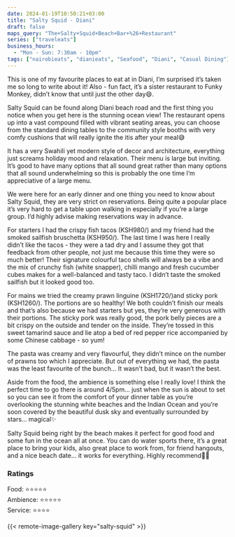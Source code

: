 ```yaml
---
date: 2024-01-19T10:50:21+03:00
title: "Salty Squid - Diani"
draft: false
maps_query: "The+Salty+Squid+Beach+Bar+%26+Restaurant"
series: ["traveleats"]
business_hours:
  - "Mon - Sun: 7:30am - 10pm"
tags: ["nairobieats", "dianieats", "Seafood", "Diani", "Casual Dining"]
---
```


This is one of my favourite places to eat at in Diani, I’m surprised it’s taken me so long to write about it! Also - fun fact, it’s a sister restaurant to Funky Monkey, didn’t know that until just the other day😄.

Salty Squid can be found along Diani beach road and the first thing you notice when you get here is the stunning ocean view! The restaurant opens up into a vast compound filled with vibrant seating areas, you can choose from the standard dining tables to the community style booths with very comfy cushions that will really ignite the itis after your meal😅

It has a very Swahili yet modern style of decor and architecture, everything just screams holiday mood and relaxation. Their menu is large but inviting. It’s good to have many options that all sound great rather than many options that all sound underwhelming so this is probably the one time I’m appreciative of a large menu.

We were here for an early dinner and one thing you need to know about Salty Squid, they are very strict on reservations. Being quite a popular place it’s very hard to get a table upon walking in especially if you’re a large group. I’d highly advise making reservations way in advance.

For starters I had the crispy fish tacos (KSH980/) and my friend had the smoked sailfish bruschetta (KSH950/). The last time I was here I really didn’t like the tacos - they were a tad dry and I assume they got that feedback from other people, not just me because this time they were so much better! Their signature colourful taco shells will always be a vibe and the mix of crunchy fish (white snapper), chilli mango and fresh cucumber cubes makes for a well-balanced and tasty taco. I didn’t taste the smoked sailfish but it looked good too.

For mains we tried the creamy prawn linguine (KSH1720/)and sticky pork (KSH1260/). The portions are so healthy! We both couldn’t finish our meals and that’s also because we had starters but yes, they’re very generous with their portions. The sticky pork was really good, the pork belly pieces are a bit crispy on the outside and tender on the inside. They’re tossed in this sweet tamarind sauce and lie atop a bed of red pepper rice accompanied by some Chinese cabbage - so yum!

The pasta was creamy and very flavourful, they didn’t mince on the number of prawns too which I appreciate. But out of everything we had, the pasta was the least favourite of the bunch… It wasn't bad, but it wasn’t the best.

Aside from the food, the ambience is something else I really love! I think the perfect time to go there is around 4/5pm… just when the sun is about to set so you can see it from the comfort of your dinner table as you’re overlooking the stunning white beaches and the Indian Ocean and you’re soon covered by the beautiful dusk sky and eventually surrounded by stars… magical✨

Salty Squid being right by the beach makes it perfect for good food and some fun in the ocean all at once. You can do water sports there, it’s a great place to bring your kids, also great place to work from, for friend hangouts, and a nice beach date… it works for everything. Highly recommend👌🏾

### Ratings

Food: ⭐️⭐️⭐️⭐️⭐️<br>
Ambience: ⭐️⭐️⭐️⭐️⭐️<br>
Service: ⭐️⭐️⭐️⭐️<br>

{{< remote-image-gallery key="salty-squid" >}}
